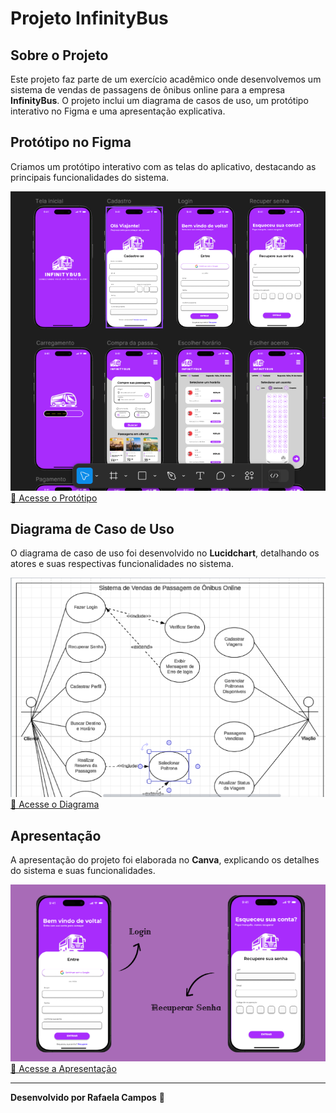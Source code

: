 # Projeto InfinityBus

## Sobre o Projeto

Este projeto faz parte de um exercício acadêmico onde desenvolvemos um sistema de vendas de passagens de ônibus online para a empresa **InfinityBus**. O projeto inclui um diagrama de casos de uso, um protótipo interativo no Figma e uma apresentação explicativa.

## Protótipo no Figma

Criamos um protótipo interativo com as telas do aplicativo, destacando as principais funcionalidades do sistema.

![Protótipo InfinityBus](prototipo.png)  
[🔗 Acesse o Protótipo]([https://www.figma.com/design/5rgzVCbHPrEZC3SusK8kED/Telas-InfinityBus?node-id=0-1&p=f&t=pwJbN8yM4BSxJI7w-0](https://www.figma.com/design/5rgzVCbHPrEZC3SusK8kED/Telas-InfinityBus?node-id=0-1&t=1MzNcv1tv9T6fXK4-1))

## Diagrama de Caso de Uso

O diagrama de caso de uso foi desenvolvido no **Lucidchart**, detalhando os atores e suas respectivas funcionalidades no sistema.

![Diagrama de Caso de Uso](diagrama.png)  
[🔗 Acesse o Diagrama](https://lucid.app/lucidchart/8ec931ac-46b1-4e24-a03c-85e53632eb81/edit?viewport_loc=-239%2C767%2C1685%2C821%2C0_0&invitationId=inv_2695c26b-5bbc-4871-9d8a-ae6a9f8fd234)

## Apresentação

A apresentação do projeto foi elaborada no **Canva**, explicando os detalhes do sistema e suas funcionalidades.

![Apresentação InfinityBus](canva.png)  
[🔗 Acesse a Apresentação]([https://www.canva.com/design/DAGhkKnwtdQ/S1QJJwOz3-kdRQGGB2WIgg/edit](https://www.canva.com/design/DAGhkKnwtdQ/gUxRj45d7RVBw0MHlzl9TA/view?utm_content=DAGhkKnwtdQ&utm_campaign=designshare&utm_medium=link2&utm_source=uniquelinks&utlId=ha9bbe31567))

---
**Desenvolvido por Rafaela Campos** 🚀
